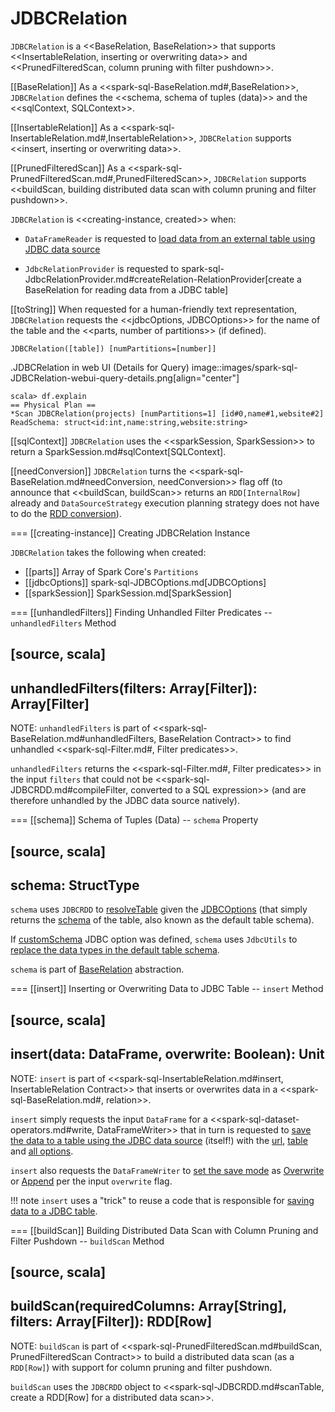 # JDBCRelation

`JDBCRelation` is a <<BaseRelation, BaseRelation>> that supports <<InsertableRelation, inserting or overwriting data>> and <<PrunedFilteredScan, column pruning with filter pushdown>>.

[[BaseRelation]]
As a <<spark-sql-BaseRelation.md#,BaseRelation>>, `JDBCRelation` defines the <<schema, schema of tuples (data)>> and the <<sqlContext, SQLContext>>.

[[InsertableRelation]]
As a <<spark-sql-InsertableRelation.md#,InsertableRelation>>, `JDBCRelation` supports <<insert, inserting or overwriting data>>.

[[PrunedFilteredScan]]
As a <<spark-sql-PrunedFilteredScan.md#,PrunedFilteredScan>>, `JDBCRelation` supports <<buildScan, building distributed data scan with column pruning and filter pushdown>>.

`JDBCRelation` is <<creating-instance, created>> when:

* `DataFrameReader` is requested to [load data from an external table using JDBC data source](DataFrameReader.md#jdbc)

* `JdbcRelationProvider` is requested to spark-sql-JdbcRelationProvider.md#createRelation-RelationProvider[create a BaseRelation for reading data from a JDBC table]

[[toString]]
When requested for a human-friendly text representation, `JDBCRelation` requests the <<jdbcOptions, JDBCOptions>> for the name of the table and the <<parts, number of partitions>> (if defined).

```
JDBCRelation([table]) [numPartitions=[number]]
```

.JDBCRelation in web UI (Details for Query)
image::images/spark-sql-JDBCRelation-webui-query-details.png[align="center"]

```
scala> df.explain
== Physical Plan ==
*Scan JDBCRelation(projects) [numPartitions=1] [id#0,name#1,website#2] ReadSchema: struct<id:int,name:string,website:string>
```

[[sqlContext]]
`JDBCRelation` uses the <<sparkSession, SparkSession>> to return a SparkSession.md#sqlContext[SQLContext].

[[needConversion]]
`JDBCRelation` turns the <<spark-sql-BaseRelation.md#needConversion, needConversion>> flag off (to announce that <<buildScan, buildScan>> returns an `RDD[InternalRow]` already and `DataSourceStrategy` execution planning strategy does not have to do the [RDD conversion](execution-planning-strategies/DataSourceStrategy.md#PrunedFilteredScan)).

=== [[creating-instance]] Creating JDBCRelation Instance

`JDBCRelation` takes the following when created:

* [[parts]] Array of Spark Core's `Partitions`
* [[jdbcOptions]] spark-sql-JDBCOptions.md[JDBCOptions]
* [[sparkSession]] SparkSession.md[SparkSession]

=== [[unhandledFilters]] Finding Unhandled Filter Predicates -- `unhandledFilters` Method

[source, scala]
----
unhandledFilters(filters: Array[Filter]): Array[Filter]
----

NOTE: `unhandledFilters` is part of <<spark-sql-BaseRelation.md#unhandledFilters, BaseRelation Contract>> to find unhandled <<spark-sql-Filter.md#, Filter predicates>>.

`unhandledFilters` returns the <<spark-sql-Filter.md#, Filter predicates>> in the input `filters` that could not be <<spark-sql-JDBCRDD.md#compileFilter, converted to a SQL expression>> (and are therefore unhandled by the JDBC data source natively).

=== [[schema]] Schema of Tuples (Data) -- `schema` Property

[source, scala]
----
schema: StructType
----

`schema` uses `JDBCRDD` to [resolveTable](spark-sql-JDBCRDD.md#resolveTable) given the [JDBCOptions](#jdbcOptions) (that simply returns the [schema](StructType.md) of the table, also known as the default table schema).

If [customSchema](spark-sql-JDBCOptions.md#customSchema) JDBC option was defined, `schema` uses `JdbcUtils` to [replace the data types in the default table schema](spark-sql-JdbcUtils.md#getCustomSchema).

`schema` is part of [BaseRelation](spark-sql-BaseRelation.md#schema) abstraction.

=== [[insert]] Inserting or Overwriting Data to JDBC Table -- `insert` Method

[source, scala]
----
insert(data: DataFrame, overwrite: Boolean): Unit
----

NOTE: `insert` is part of <<spark-sql-InsertableRelation.md#insert, InsertableRelation Contract>> that inserts or overwrites data in a <<spark-sql-BaseRelation.md#, relation>>.

`insert` simply requests the input `DataFrame` for a <<spark-sql-dataset-operators.md#write, DataFrameWriter>> that in turn is requested to [save the data to a table using the JDBC data source](DataFrameWriter.md#jdbc) (itself!) with the [url](spark-sql-JDBCOptions.md#url), [table](spark-sql-JDBCOptions.md#table) and [all options](spark-sql-JDBCOptions.md#asProperties).

`insert` also requests the `DataFrameWriter` to [set the save mode](DataFrameWriter.md#mode) as [Overwrite](DataFrameWriter.md#Overwrite) or [Append](DataFrameWriter.md#Append) per the input `overwrite` flag.

!!! note
    `insert` uses a "trick" to reuse a code that is responsible for [saving data to a JDBC table](spark-sql-JdbcRelationProvider.md#createRelation-CreatableRelationProvider).

=== [[buildScan]] Building Distributed Data Scan with Column Pruning and Filter Pushdown -- `buildScan` Method

[source, scala]
----
buildScan(requiredColumns: Array[String], filters: Array[Filter]): RDD[Row]
----

NOTE: `buildScan` is part of <<spark-sql-PrunedFilteredScan.md#buildScan, PrunedFilteredScan Contract>> to build a distributed data scan (as a `RDD[Row]`) with support for column pruning and filter pushdown.

`buildScan` uses the `JDBCRDD` object to <<spark-sql-JDBCRDD.md#scanTable, create a RDD[Row] for a distributed data scan>>.
